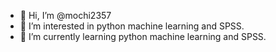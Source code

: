 - 👋 Hi, I’m @mochi2357
- 👀 I’m interested in python machine learning and SPSS.
- 🌱 I’m currently learning python machine learning and SPSS.

<!---
mochi2357/mochi2357 is a ✨ special ✨ repository because its `README.md` (this file) appears on your GitHub profile.
You can click the Preview link to take a look at your changes.
--->
